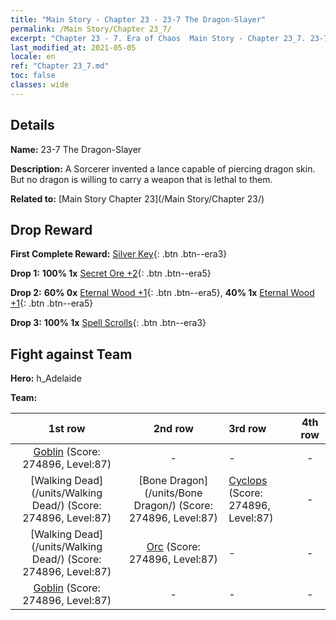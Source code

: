 ```yaml
---
title: "Main Story - Chapter 23 - 23-7 The Dragon-Slayer"
permalink: /Main Story/Chapter 23_7/
excerpt: "Chapter 23 - 7. Era of Chaos  Main Story - Chapter 23_7. 23-7 The Dragon-Slayer"
last_modified_at: 2021-05-05
locale: en
ref: "Chapter 23_7.md"
toc: false
classes: wide
---
```


## Details

 **Name:** 23-7 The Dragon-Slayer

 **Description:** A Sorcerer invented a lance capable of piercing dragon skin. But no dragon is willing to carry a weapon that is lethal to them.

 **Related to:** [Main Story Chapter 23](/Main Story/Chapter 23/)

## Drop Reward

 **First Complete Reward:** [Silver Key](/Items/con_693/){: .btn .btn--era3}

 **Drop 1:** **100% 1x** [Secret Ore +2](/Items/mat_75/){: .btn .btn--era5}

 **Drop 2:** **60% 0x** [Eternal Wood +1](/Items/mat_69/){: .btn .btn--era5}, **40% 1x** [Eternal Wood +1](/Items/mat_69/){: .btn .btn--era5}

 **Drop 3:** **100% 1x** [Spell Scrolls](/Items/con_694/){: .btn .btn--era3}


## Fight against Team
 **Hero:** h_Adelaide

 **Team:**


  | 1st row | 2nd row | 3rd row | 4th row |
  |:----:|:----:|:----|:----:|
  | [Goblin](/units/Goblin/) (Score: 274896, Level:87)  | - | - | - |
  | [Walking Dead](/units/Walking Dead/) (Score: 274896, Level:87)  | [Bone Dragon](/units/Bone Dragon/) (Score: 274896, Level:87)  | [Cyclops](/units/Cyclops/) (Score: 274896, Level:87)  | - |
  | [Walking Dead](/units/Walking Dead/) (Score: 274896, Level:87)  | [Orc](/units/Orc/) (Score: 274896, Level:87)  | - | - |
  | [Goblin](/units/Goblin/) (Score: 274896, Level:87)  | - | - | - |


